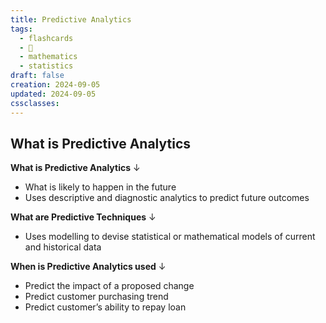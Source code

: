 ```yaml
---
title: Predictive Analytics
tags:
  - flashcards
  - 🌱
  - mathematics
  - statistics
draft: false
creation: 2024-09-05
updated: 2024-09-05
cssclasses: 
---
```

## What is Predictive Analytics

**What is Predictive Analytics**
↓
- What is likely to happen in the future
- Uses descriptive and diagnostic analytics to predict future outcomes
<!--SR:!2024-12-30,14,292-->

**What are Predictive Techniques**
↓
- Uses modelling to devise statistical or mathematical models of current and historical data
<!--SR:!2025-01-18,40,290-->

**When is Predictive Analytics used**
↓
- Predict the impact of a proposed change
- Predict customer purchasing trend
- Predict customer’s ability to repay loan
<!--SR:!2025-01-01,16,292-->